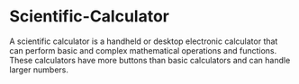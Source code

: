 # Scientific-Calculator
A scientific calculator is a handheld or desktop electronic calculator that can perform basic and complex mathematical operations and functions. These calculators have more buttons than basic calculators and can handle larger numbers.
